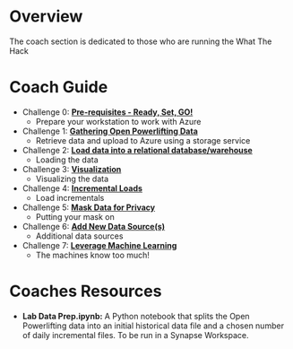 # Overview

The coach section is dedicated to those who are running the What The Hack

# Coach Guide
- Challenge 0: **[Pre-requisites - Ready, Set, GO!](00-prereqs.md)**
   - Prepare your workstation to work with Azure
- Challenge 1:  **[Gathering Open Powerlifting Data](01-data-gathering.md)**
   - Retrieve data and upload to Azure using a storage service
- Challenge 2:  **[Load data into a relational database/warehouse](02-load-data.md)**
   - Loading the data
- Challenge 3:  **[Visualization](03-visualization.md)**
   - Visualizing the data
- Challenge 4:  **[Incremental Loads](04-incrementals.md)**
   - Load incrementals
- Challenge 5:  **[Mask Data for Privacy](05-data-masking.md)**
   - Putting your mask on
 - Challenge 6: **[Add New Data Source(s)](06-new-data.md)**
   - Additional data sources
- Challenge 7:  **[Leverage Machine Learning](07-ml.md)**
   - The machines know too much!

# Coaches Resources
- **Lab Data Prep.ipynb:** A Python notebook that splits the Open Powerlifting data into an initial historical data file and a chosen number of daily incremental files.  To be run in a Synapse Workspace.